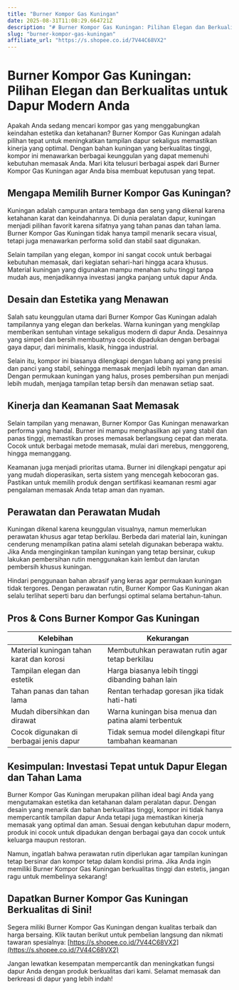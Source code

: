 ```yaml
---
title: "Burner Kompor Gas Kuningan"
date: 2025-08-31T11:08:29.664721Z
description: "# Burner Kompor Gas Kuningan: Pilihan Elegan dan Berkualitas untuk Dapur Modern Anda..."
slug: "burner-kompor-gas-kuningan"
affiliate_url: "https://s.shopee.co.id/7V44C68VX2"
---
```

# Burner Kompor Gas Kuningan: Pilihan Elegan dan Berkualitas untuk Dapur Modern Anda

Apakah Anda sedang mencari kompor gas yang menggabungkan keindahan estetika dan ketahanan? Burner Kompor Gas Kuningan adalah pilihan tepat untuk meningkatkan tampilan dapur sekaligus memastikan kinerja yang optimal. Dengan bahan kuningan yang berkualitas tinggi, kompor ini menawarkan berbagai keunggulan yang dapat memenuhi kebutuhan memasak Anda. Mari kita telusuri berbagai aspek dari Burner Kompor Gas Kuningan agar Anda bisa membuat keputusan yang tepat.

## Mengapa Memilih Burner Kompor Gas Kuningan?

Kuningan adalah campuran antara tembaga dan seng yang dikenal karena ketahanan karat dan keindahannya. Di dunia peralatan dapur, kuningan menjadi pilihan favorit karena sifatnya yang tahan panas dan tahan lama. Burner Kompor Gas Kuningan tidak hanya tampil menarik secara visual, tetapi juga menawarkan performa solid dan stabil saat digunakan.

Selain tampilan yang elegan, kompor ini sangat cocok untuk berbagai kebutuhan memasak, dari kegiatan sehari-hari hingga acara khusus. Material kuningan yang digunakan mampu menahan suhu tinggi tanpa mudah aus, menjadikannya investasi jangka panjang untuk dapur Anda.

## Desain dan Estetika yang Menawan

Salah satu keunggulan utama dari Burner Kompor Gas Kuningan adalah tampilannya yang elegan dan berkelas. Warna kuningan yang mengkilap memberikan sentuhan vintage sekaligus modern di dapur Anda. Desainnya yang simpel dan bersih membuatnya cocok dipadukan dengan berbagai gaya dapur, dari minimalis, klasik, hingga industrial.

Selain itu, kompor ini biasanya dilengkapi dengan lubang api yang presisi dan panci yang stabil, sehingga memasak menjadi lebih nyaman dan aman. Dengan permukaan kuningan yang halus, proses pembersihan pun menjadi lebih mudah, menjaga tampilan tetap bersih dan menawan setiap saat.

## Kinerja dan Keamanan Saat Memasak

Selain tampilan yang menawan, Burner Kompor Gas Kuningan menawarkan performa yang handal. Burner ini mampu menghasilkan api yang stabil dan panas tinggi, memastikan proses memasak berlangsung cepat dan merata. Cocok untuk berbagai metode memasak, mulai dari merebus, menggoreng, hingga memanggang.

Keamanan juga menjadi prioritas utama. Burner ini dilengkapi pengatur api yang mudah dioperasikan, serta sistem yang mencegah kebocoran gas. Pastikan untuk memilih produk dengan sertifikasi keamanan resmi agar pengalaman memasak Anda tetap aman dan nyaman.

## Perawatan dan Perawatan Mudah

Kuningan dikenal karena keunggulan visualnya, namun memerlukan perawatan khusus agar tetap berkilau. Berbeda dari material lain, kuningan cenderung menampilkan patina alami setelah digunakan beberapa waktu. Jika Anda menginginkan tampilan kuningan yang tetap bersinar, cukup lakukan pembersihan rutin menggunakan kain lembut dan larutan pembersih khusus kuningan.

Hindari penggunaan bahan abrasif yang keras agar permukaan kuningan tidak tergores. Dengan perawatan rutin, Burner Kompor Gas Kuningan akan selalu terlihat seperti baru dan berfungsi optimal selama bertahun-tahun.

## Pros & Cons Burner Kompor Gas Kuningan

| Kelebihan                                              | Kekurangan                                              |
|---------------------------------------------------------|---------------------------------------------------------|
| Material kuningan tahan karat dan korosi               | Membutuhkan perawatan rutin agar tetap berkilau     |
| Tampilan elegan dan estetik                            | Harga biasanya lebih tinggi dibanding bahan lain     |
| Tahan panas dan tahan lama                              | Rentan terhadap goresan jika tidak hati-hati          |
| Mudah dibersihkan dan dirawat                           | Warna kuningan bisa menua dan patina alami terbentuk   |
| Cocok digunakan di berbagai jenis dapur                | Tidak semua model dilengkapi fitur tambahan keamanan|

## Kesimpulan: Investasi Tepat untuk Dapur Elegan dan Tahan Lama

Burner Kompor Gas Kuningan merupakan pilihan ideal bagi Anda yang mengutamakan estetika dan ketahanan dalam peralatan dapur. Dengan desain yang menarik dan bahan berkualitas tinggi, kompor ini tidak hanya mempercantik tampilan dapur Anda tetapi juga memastikan kinerja memasak yang optimal dan aman. Sesuai dengan kebutuhan dapur modern, produk ini cocok untuk dipadukan dengan berbagai gaya dan cocok untuk keluarga maupun restoran.

Namun, ingatlah bahwa perawatan rutin diperlukan agar tampilan kuningan tetap bersinar dan kompor tetap dalam kondisi prima. Jika Anda ingin memiliki Burner Kompor Gas Kuningan berkualitas tinggi dan estetis, jangan ragu untuk membelinya sekarang!

## Dapatkan Burner Kompor Gas Kuningan Berkualitas di Sini!

Segera miliki Burner Kompor Gas Kuningan dengan kualitas terbaik dan harga bersaing. Klik tautan berikut untuk pembelian langsung dan nikmati tawaran spesialnya: [https://s.shopee.co.id/7V44C68VX2](https://s.shopee.co.id/7V44C68VX2)

Jangan lewatkan kesempatan mempercantik dan meningkatkan fungsi dapur Anda dengan produk berkualitas dari kami. Selamat memasak dan berkreasi di dapur yang lebih indah!